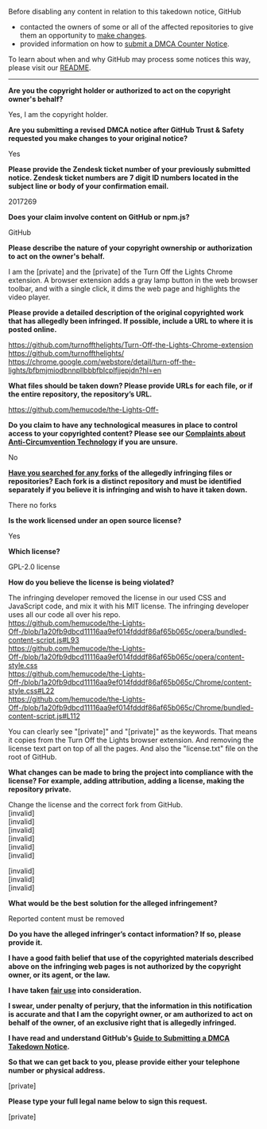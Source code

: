 Before disabling any content in relation to this takedown notice, GitHub
- contacted the owners of some or all of the affected repositories to give them an opportunity to [make changes](https://docs.github.com/en/github/site-policy/dmca-takedown-policy#a-how-does-this-actually-work).
- provided information on how to [submit a DMCA Counter Notice](https://docs.github.com/en/articles/guide-to-submitting-a-dmca-counter-notice).

To learn about when and why GitHub may process some notices this way, please visit our [README](https://github.com/github/dmca/blob/master/README.md#anatomy-of-a-takedown-notice).

---

**Are you the copyright holder or authorized to act on the copyright owner's behalf?**

Yes, I am the copyright holder.

**Are you submitting a revised DMCA notice after GitHub Trust & Safety requested you make changes to your original notice?**

Yes

**Please provide the Zendesk ticket number of your previously submitted notice. Zendesk ticket numbers are 7 digit ID numbers located in the subject line or body of your confirmation email.**

2017269

**Does your claim involve content on GitHub or npm.js?**

GitHub

**Please describe the nature of your copyright ownership or authorization to act on the owner's behalf.**

I am the [private] and the [private] of the Turn Off the Lights Chrome extension. A browser extension adds a gray lamp button in the web browser toolbar, and with a single click, it dims the web page and highlights the video player.

**Please provide a detailed description of the original copyrighted work that has allegedly been infringed. If possible, include a URL to where it is posted online.**

https://github.com/turnoffthelights/Turn-Off-the-Lights-Chrome-extension  
https://github.com/turnoffthelights/  
https://chrome.google.com/webstore/detail/turn-off-the-lights/bfbmjmiodbnnpllbbbfblcplfjjepjdn?hl=en  

**What files should be taken down? Please provide URLs for each file, or if the entire repository, the repository’s URL.**

https://github.com/hemucode/the-Lights-Off-  

**Do you claim to have any technological measures in place to control access to your copyrighted content? Please see our <a href="https://docs.github.com/articles/guide-to-submitting-a-dmca-takedown-notice#complaints-about-anti-circumvention-technology">Complaints about Anti-Circumvention Technology</a> if you are unsure.**

No

**<a href="https://docs.github.com/articles/dmca-takedown-policy#b-what-about-forks-or-whats-a-fork">Have you searched for any forks</a> of the allegedly infringing files or repositories? Each fork is a distinct repository and must be identified separately if you believe it is infringing and wish to have it taken down.**

There no forks

**Is the work licensed under an open source license?**

Yes

**Which license?**

GPL-2.0 license

**How do you believe the license is being violated?**

The infringing developer removed the license in our used CSS and JavaScript code, and mix it with his MIT license. The infringing developer uses all our code all over his repo.  
https://github.com/hemucode/the-Lights-Off-/blob/1a20fb9dbcd11116aa9ef014fdddf86af65b065c/opera/bundled-content-script.js#L93  
https://github.com/hemucode/the-Lights-Off-/blob/1a20fb9dbcd11116aa9ef014fdddf86af65b065c/opera/content-style.css  
https://github.com/hemucode/the-Lights-Off-/blob/1a20fb9dbcd11116aa9ef014fdddf86af65b065c/Chrome/content-style.css#L22  
https://github.com/hemucode/the-Lights-Off-/blob/1a20fb9dbcd11116aa9ef014fdddf86af65b065c/Chrome/bundled-content-script.js#L112

You can clearly see "[private]" and "[private]" as the keywords. That means it copies from the Turn Off the Lights browser extension. And removing the license text part on top of all the pages. And also the "license.txt" file on the root of GitHub.

**What changes can be made to bring the project into compliance with the license? For example, adding attribution, adding a license, making the repository private.**

Change the license and the correct fork from GitHub.  
[invalid]  
[invalid]  
[invalid]  
[invalid]  
[invalid]  
[invalid]  

[invalid]  
[invalid]  
[invalid]  

**What would be the best solution for the alleged infringement?**

Reported content must be removed

**Do you have the alleged infringer’s contact information? If so, please provide it.**

**I have a good faith belief that use of the copyrighted materials described above on the infringing web pages is not authorized by the copyright owner, or its agent, or the law.**

**I have taken <a href="https://www.lumendatabase.org/topics/22">fair use</a> into consideration.**

**I swear, under penalty of perjury, that the information in this notification is accurate and that I am the copyright owner, or am authorized to act on behalf of the owner, of an exclusive right that is allegedly infringed.**

**I have read and understand GitHub's <a href="https://docs.github.com/articles/guide-to-submitting-a-dmca-takedown-notice/">Guide to Submitting a DMCA Takedown Notice</a>.**

**So that we can get back to you, please provide either your telephone number or physical address.**

[private]

**Please type your full legal name below to sign this request.**

[private]
